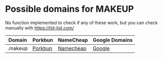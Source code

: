 # Possible domains for MAKEUP

No function implemented to check if any of these work, but you can check manually with https://tld-list.com/

| Domain | Porkbun | NameCheap | Google Domains |
|---|---|---|---|
| .makeup | [Porkbun](https://porkbun.com/checkout/search?prb=e814663da1&tlds=&idnLanguage=&search=search&q=.makeup) | [Namecheap](https://www.namecheap.com/domains/registration/results/?domain=.makeup) | [Google](https://domains.google.com/registrar/search?searchTerm=.makeup) |
